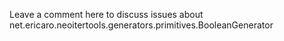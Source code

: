 Leave a comment here to discuss issues about net.ericaro.neoitertools.generators.primitives.BooleanGenerator
